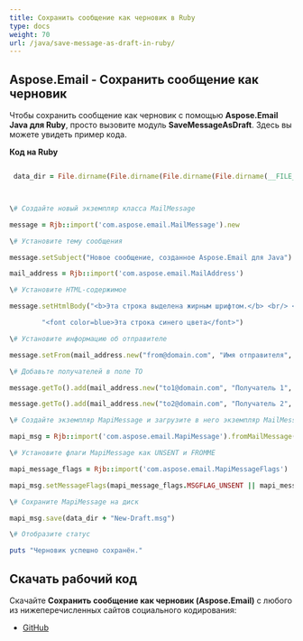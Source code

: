 ```yaml
---
title: Сохранить сообщение как черновик в Ruby
type: docs
weight: 70
url: /java/save-message-as-draft-in-ruby/
---
```


## **Aspose.Email - Сохранить сообщение как черновик**
Чтобы сохранить сообщение как черновик с помощью **Aspose.Email Java для Ruby**, просто вызовите модуль **SaveMessageAsDraft**. Здесь вы можете увидеть пример кода.

**Код на Ruby**

``` ruby

 data_dir = File.dirname(File.dirname(File.dirname(File.dirname(__FILE__)))) + '/data/'



\# Создайте новый экземпляр класса MailMessage

message = Rjb::import('com.aspose.email.MailMessage').new

\# Установите тему сообщения

message.setSubject("Новое сообщение, созданное Aspose.Email для Java")

mail_address = Rjb::import('com.aspose.email.MailAddress')

\# Установите HTML-содержимое

message.setHtmlBody("<b>Эта строка выделена жирным шрифтом.</b> <br/> <br/>" +

        "<font color=blue>Эта строка синего цвета</font>")

\# Установите информацию об отправителе

message.setFrom(mail_address.new("from@domain.com", "Имя отправителя", false))

\# Добавьте получателей в поле TO

message.getTo().add(mail_address.new("to1@domain.com", "Получатель 1", false))

message.getTo().add(mail_address.new("to2@domain.com", "Получатель 2", false))

\# Создайте экземпляр MapiMessage и загрузите в него экземпляр MailMessage

mapi_msg = Rjb::import('com.aspose.email.MapiMessage').fromMailMessage(message)

\# Установите флаги MapiMessage как UNSENT и FROMME

mapi_message_flags = Rjb::import('com.aspose.email.MapiMessageFlags')

mapi_msg.setMessageFlags(mapi_message_flags.MSGFLAG_UNSENT || mapi_message_flags.MSGFLAG_FROMME)

\# Сохраните MapiMessage на диск

mapi_msg.save(data_dir + "New-Draft.msg")

\# Отобразите статус

puts "Черновик успешно сохранён."

```
## **Скачать рабочий код**
Скачайте **Сохранить сообщение как черновик (Aspose.Email)** с любого из нижеперечисленных сайтов социального кодирования:

- [GitHub](https://github.com/aspose-email/Aspose.Email-for-Java/blob/master/Plugins/Aspose_Email_Java_for_Ruby/lib/asposeemailjava/Email/savemessageasdraft.rb)